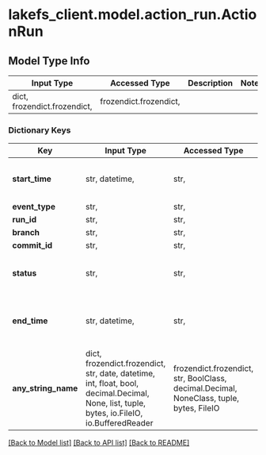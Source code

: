 # lakefs_client.model.action_run.ActionRun

## Model Type Info
Input Type | Accessed Type | Description | Notes
------------ | ------------- | ------------- | -------------
dict, frozendict.frozendict,  | frozendict.frozendict,  |  | 

### Dictionary Keys
Key | Input Type | Accessed Type | Description | Notes
------------ | ------------- | ------------- | ------------- | -------------
**start_time** | str, datetime,  | str,  |  | value must conform to RFC-3339 date-time
**event_type** | str,  | str,  |  | 
**run_id** | str,  | str,  |  | 
**branch** | str,  | str,  |  | 
**commit_id** | str,  | str,  |  | 
**status** | str,  | str,  |  | must be one of ["failed", "completed", ] 
**end_time** | str, datetime,  | str,  |  | [optional] value must conform to RFC-3339 date-time
**any_string_name** | dict, frozendict.frozendict, str, date, datetime, int, float, bool, decimal.Decimal, None, list, tuple, bytes, io.FileIO, io.BufferedReader | frozendict.frozendict, str, BoolClass, decimal.Decimal, NoneClass, tuple, bytes, FileIO | any string name can be used but the value must be the correct type | [optional]

[[Back to Model list]](../../README.md#documentation-for-models) [[Back to API list]](../../README.md#documentation-for-api-endpoints) [[Back to README]](../../README.md)

